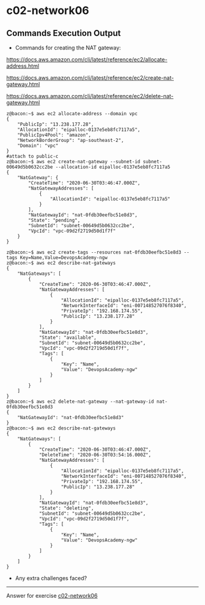 # c02-network06

## Commands Execution Output

- Commands for creating the NAT gateway:


https://docs.aws.amazon.com/cli/latest/reference/ec2/allocate-address.html

https://docs.aws.amazon.com/cli/latest/reference/ec2/create-nat-gateway.html

https://docs.aws.amazon.com/cli/latest/reference/ec2/delete-nat-gateway.html



```
z@bacon:~$ aws ec2 allocate-address --domain vpc
{
    "PublicIp": "13.238.177.28",
    "AllocationId": "eipalloc-0137e5eb8fc7117a5",
    "PublicIpv4Pool": "amazon",
    "NetworkBorderGroup": "ap-southeast-2",
    "Domain": "vpc"
}
#attach to public-c
z@bacon:~$ aws ec2 create-nat-gateway --subnet-id subnet-00649d5b0632cc2be --allocation-id eipalloc-0137e5eb8fc7117a5
{
    "NatGateway": {
        "CreateTime": "2020-06-30T03:46:47.000Z",
        "NatGatewayAddresses": [
            {
                "AllocationId": "eipalloc-0137e5eb8fc7117a5"
            }
        ],
        "NatGatewayId": "nat-0fdb30eefbc51e8d3",
        "State": "pending",
        "SubnetId": "subnet-00649d5b0632cc2be",
        "VpcId": "vpc-09d2f2719d50d1f7f"
    }
}

z@bacon:~$ aws ec2 create-tags --resources nat-0fdb30eefbc51e8d3 --tags Key=Name,Value=DevopsAcademy-ngw
z@bacon:~$ aws ec2 describe-nat-gateways
{
    "NatGateways": [
        {
            "CreateTime": "2020-06-30T03:46:47.000Z",
            "NatGatewayAddresses": [
                {
                    "AllocationId": "eipalloc-0137e5eb8fc7117a5",
                    "NetworkInterfaceId": "eni-007148527076f8340",
                    "PrivateIp": "192.168.174.55",
                    "PublicIp": "13.238.177.28"
                }
            ],
            "NatGatewayId": "nat-0fdb30eefbc51e8d3",
            "State": "available",
            "SubnetId": "subnet-00649d5b0632cc2be",
            "VpcId": "vpc-09d2f2719d50d1f7f",
            "Tags": [
                {
                    "Key": "Name",
                    "Value": "DevopsAcademy-ngw"
                }
            ]
        }
    ]
}
z@bacon:~$ aws ec2 delete-nat-gateway --nat-gateway-id nat-0fdb30eefbc51e8d3
{
    "NatGatewayId": "nat-0fdb30eefbc51e8d3"
}
z@bacon:~$ aws ec2 describe-nat-gateways
{
    "NatGateways": [
        {
            "CreateTime": "2020-06-30T03:46:47.000Z",
            "DeleteTime": "2020-06-30T03:54:16.000Z",
            "NatGatewayAddresses": [
                {
                    "AllocationId": "eipalloc-0137e5eb8fc7117a5",
                    "NetworkInterfaceId": "eni-007148527076f8340",
                    "PrivateIp": "192.168.174.55",
                    "PublicIp": "13.238.177.28"
                }
            ],
            "NatGatewayId": "nat-0fdb30eefbc51e8d3",
            "State": "deleting",
            "SubnetId": "subnet-00649d5b0632cc2be",
            "VpcId": "vpc-09d2f2719d50d1f7f",
            "Tags": [
                {
                    "Key": "Name",
                    "Value": "DevopsAcademy-ngw"
                }
            ]
        }
    ]
}

```

- Any extra challenges faced?


<!-- Don't change anything below this point-->
***
Answer for exercise [c02-network06](https://github.com/devopsacademyau/academy/blob/893381c6f0b69434d9e8597d3d4b1c17f9bc1371/classes/02class/exercises/c02-network06/README.md)